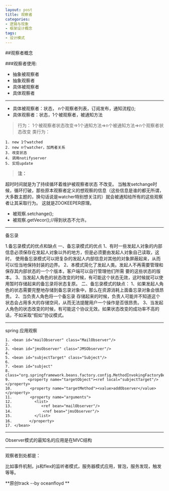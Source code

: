 ```yaml
---
layout: post
title: 观察者
categories:
- 逻辑与现象
- 框架设计概念
tags:
- 设计模式
---
```



##观察者概念

###观察者使用:

- 抽象被观察者
- 抽象观察者
- 具体被观察者
- 具体观察者
-----------------


- 具体被观察者：状态， n个观察者列表，订阅发布，通知流程();
- 具体观察者：状态，1个被观察者，被通知方法

> 行为：
 1个被观察者状态改变=>1个通知方法=>n个被通知方法=>n个观察者状态改变
类行为：
> 
	1. new 1个watched 
	2. new n个watcher，加两者关系
	3. 改变状态
	4. 调用notifyserver
	5. 实现update


>**注：**
>
   超时时间就是为了持续循环着维护被观察者状态 不改变。
当触发setchange时候，循环打破，那些原本观察者定义的想观察的信息（这些信息是谁的都无所谓，大多数主题的，换句话说是watcher特别想关注的）就会被通知给所有的这些观察者让其采取行为。
这就是ZOOKEEPER原理。



- 被观察.setchange();
- 被观察.getVecor();//得到状态不允许。


----------
备忘录


1.备忘录模式的优点和缺点
一、备忘录模式的优点
1、有时一些发起人对象的内部信息必须保存在发起人对象以外的地方，但是必须要由发起人对象自己读取，这时，
使用备忘录模式可以把复杂的发起人内部信息对其他的对象屏蔽起来，从而可以恰当地保持封装的边界。
2、本模式简化了发起人类。发起人不再需要管理和保存其内部状态的一个个版本，客户端可以自行管理他们所需
要的这些状态的版本。
3、当发起人角色的状态改变的时候，有可能这个状态无效，这时候就可以使用暂时存储起来的备忘录将状态复原。
二、备忘录模式的缺点：
1、如果发起人角色的状态需要完整地存储到备忘录对象中，那么在资源消耗上面备忘录对象会很昂贵。
2、当负责人角色将一个备忘录 存储起来的时候，负责人可能并不知道这个状态会占用多大的存储空间，从而无法提醒用户一个操作是否很昂贵。
3、当发起人角色的状态改变的时候，有可能这个协议无效。如果状态改变的成功率不高的话，不如采取“假如”协议模式。





----------------
spring 应用观察

	1. <bean id="mailObserver" class="MailObserver"/>  
	2.   
	3. <bean id="jmsObserver" class="JMSObserver"/>  
	4.   
	5. <bean id="subjectTarget" class="Subject"/>  
	6.   
	7. <bean id="subject"  
	8.        class="org.springframework.beans.factory.config.MethodInvokingFactoryBean">  
	9.        <property name="targetObject"><ref local="subjectTarget"/></property>  
	10.        <property name="targetMethod"><value>addObserver</value></property>  
	11.        <property name="arguments">  
	12.          <list>  
	13.             <ref bean="mailObserver"/>  
	14.        　    <ref bean="jmsObserver"/>  
	15.          </list>  
	16.      　</property>  
	17. </bean>  



----------------

Observer模式的最知名的应用是在MVC结构



--------------

观察者到处都是：

比如事件机制，js和flex的监听者模式，服务器模式应用，冒泡，服务发现，触发等等。


**原创track --by oceanfloyd **
